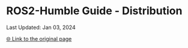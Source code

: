 # ROS2-Humble Guide - Distribution

Last Updated: Jan 03, 2024

[🌐 Link to the original page](https://docs.ros.org/en/humble/Releases.html)

